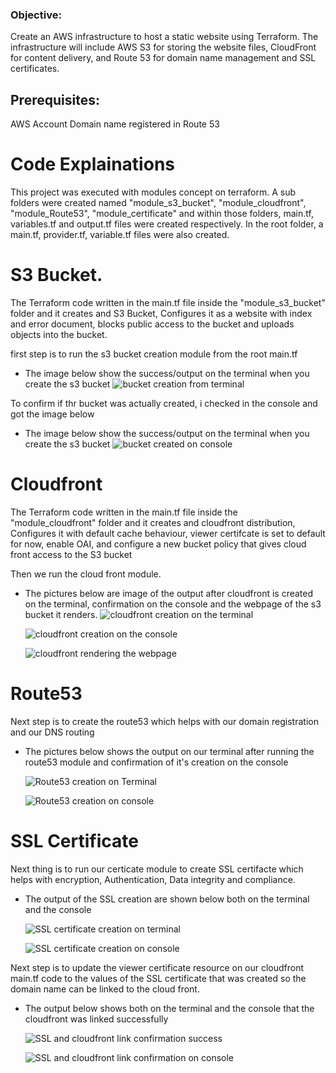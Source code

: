### Objective:
Create an AWS infrastructure to host a static website using Terraform. The infrastructure will include AWS S3 for storing the website files, CloudFront for content delivery, and Route 53 for domain name management and SSL certificates.


## Prerequisites:
AWS Account
Domain name registered in Route 53

# Code Explainations
This project was executed with modules concept on terraform. 
A sub folders were created named "module_s3_bucket", "module_cloudfront", "module_Route53", "module_certificate" and within those folders, main.tf, variables.tf and output.tf files were created respectively. In the root folder, a main.tf, provider.tf, variable.tf files were also created.

# S3 Bucket. 

The Terraform code written in the main.tf file inside the "module_s3_bucket" folder and it creates and S3 Bucket, Configures it as a website with index and error document, blocks public access to the bucket and uploads objects into the bucket. 

first step is to run the s3 bucket creation module from the root main.tf

- The image below show the success/output on the terminal when you create the s3 bucket
  ![bucket creation from terminal](/terraform_assignment_images/bucket_creation_terminal.PNG)

To confirm if thr bucket was actually created, i checked in the console and got the image below

- The image below show the success/output on the terminal when you create the s3 bucket
  ![bucket created on console](/terraform_assignment_images/bucket_console.PNG)

# Cloudfront

The Terraform code written in the main.tf file inside the "module_cloudfront" folder and it creates and cloudfront distribution, Configures it with default cache behaviour, viewer certifcate is set to default for now, enable OAI, and configure a new bucket policy that gives cloud front access to the S3 bucket

Then we run the cloud front module. 

- The pictures below are image of the output after cloudfront is created on the terminal, confirmation on the console and the webpage of the s3 bucket it renders. 
  ![cloudfront creation on the terminal](/terraform_assignment_images/cloud_distro_creation.PNG)

  ![cloudfront creation on the console](/terraform_assignment_images/cloud_distro_console.PNG)
   
  ![cloudfront rendering the webpage](/terraform_assignment_images/cloudfront_page.PNG)

# Route53

Next step is to create the route53 which helps with our domain registration and our DNS routing 

- The pictures below shows the output on our terminal after running the route53 module and confirmation of it's creation on the console

  ![Route53 creation on Terminal](/terraform_assignment_images/route53_creation_terminal.PNG)

  ![Route53 creation on console](/terraform_assignment_images/route53_creation_console.PNG)

# SSL Certificate
Next thing is to run our certicate module to create SSL certifacte which helps with encryption, Authentication, Data integrity and compliance. 

- The output of the SSL creation are shown below both on the terminal and the console

  ![SSL certificate creation on terminal](/terraform_assignment_images/certificate_creation_terminal.PNG)

  ![SSL certificate creation on console](/terraform_assignment_images/certificate_creation_console.PNG)


Next step is to update the viewer certificate resource on our cloudfront main.tf code to the values of the SSL certificate that was created so the domain name can be linked to the cloud front. 

- The output below shows both on the terminal and the console that the cloudfront was linked successfully

  ![SSL and cloudfront link confirmation success](/terraform_assignment_images/completion_terminal.PNG)

  ![SSL and cloudfront link confirmation on console](/terraform_assignment_images/completion_console.PNG)